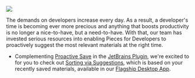 [//]: # (title: Toggling Realtime and Scope Relevant Suggestions)

![](SORT_JETBRAINS.gif)

The demands on developers increase every day. As a result, a developer's time is becoming ever more precious and anything that boosts productivity is no longer a nice-to-have, but a need-to-have.
With that, our team has invested serious resources into enabling Pieces for Developers to proactively suggest the most relevant materials at the right time.
- Complementing [Proactive Save](suggested-save-and-on-device-pattern-engine.md "Suggested Save") in the [JetBrains Plugin](https://plugins.jetbrains.com/plugin/17328-pieces--save-search-share--reuse-code-snippets), we're excited to for you to check out [Sorting via Suggestions](global-search-sort-via-suggestions-reference-and-reuse-saved-materials.md "Global Search"), which is based on your recently saved materials, available in our [Flagship Desktop App](getting-started.md).